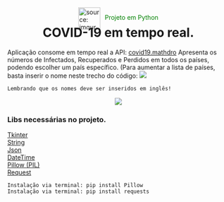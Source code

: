 <div class="container" style="display:flex; justify-content:center; margin-top:10px">
    <div>
        <img src="https://i.imgur.com/bfGaDmV.png" title="source: imgur.com" height="50px"/>
    </div>    
    <div>
        <p style="padding-left:10px; color:green">Projeto em Python</p>
    </div>
</div>
<h1 align="center" style="margin-top:-10px">COVID-19 em tempo real.</h1>

<p>
    Aplicação consome em tempo real a API: 
    <a href="https://covid19.mathdro.id/api/countries/Brazil">covid19.mathdro</a> 
    Apresenta os números de Infectados, Recuperados e Perdidos em todos os países, podendo escolher 
    um país específico. (Para aumentar a lista de países, basta inserir o nome 
    neste trecho do código:  
<img src="https://i.imgur.com/JXqbXXS.jpg"/>

    Lembrando que os nomes deve ser inseridos em inglês!
</p>

<div align="center">
    <img src="https://user-images.githubusercontent.com/52077278/198378838-2327f903-3239-4954-9404-1158f3b30422.gif">
</div>

<div>
<h3>Libs necessárias no projeto.</h3>
<p>
<a href="https://docs.python.org/3/library/tkinter.html">Tkinter</a><br>
<a href="https://docs.python.org/3/library/string.html">String</a><br>  
<a href="https://docs.python.org/3/library/json.html">Json</a><br>  
<a href="https://docs.python.org/3/library/datetime.html?highlight=datetime#module-datetime">DateTime</a><br>
<a href="https://pypi.org/project/Pillow/">Pillow (PIL)</a><br>
<a href="https://pypi.org/project/requests/">Request</a>  
    
    Instalação via terminal: pip install Pillow 
    Instalação via terminal: pip install requests
</p>
</div>